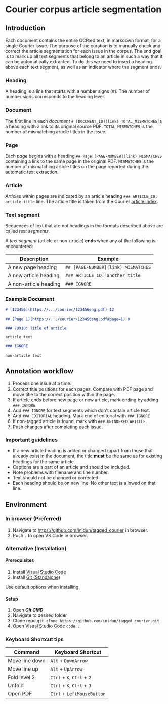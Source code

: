 # Courier corpus article segmentation

## Introduction

Each document contains the entire OCR:ed text, in markdown format, for a single Courier issue. The purpose of the curation is to manually check and correct the article segmentation for each issue in the corpus. The end goal is to mark up all text segments that belong to an article in such a way that it can be automatically extracted. To do this we need to insert a heading above each text segment, as well as an indicator where the segment ends. 

### Heading

A heading is a line that starts with a number signs (#). The number of number signs corresponds to the heading level.
### Document

The first line in each *document* `# [DOCUMENT_ID](link) TOTAL_MISMATCHES` is a heading with a link to its original source PDF. `TOTAL_MISMATCHES` is the number of mismatching article titles in the *issue*.

### Page

Each *page* begins with a heading `## Page [PAGE-NUMBER](link) MISMATCHES` containing a link to the same page in the original PDF. `MISMATCHES` is the number of mismatching article titles on the page reported during the automatic text extraction.

### Article

*Articles* within pages are indicated by an article heading `### ARTICLE_ID: article-title` line. The article title is taken from the Courier [article index](https://github.com/inidun/inidun_data/blob/main/courier/articles/article_index.csv).


### Text segment

Sequences of text that are not headings in the formats described above are called *text segments*. 

A *text segment* (article or non-article) **ends** when any of the following is encountered:

| Description           | Example                             |
| --------------------- | ----------------------------------- |
| A new page heading    | `## [PAGE-NUMBER](link) MISMATCHES` |
| A new article heading | `### ARTICLE_ID: another title`     |
| A non-article heading | `### IGNORE`                        |

### Example Document

```md
# [123456](https://.../courier/123456eng.pdf) 12

## [Page 1](https://.../courier/123456eng.pdf#page=1) 0

### 78910: Title of article

article text

### IGNORE

non-article text

```

## Annotation workflow
1. Process one issue at a time.
1. Correct title positions for each pages. Compare with PDF page and move title to the correct position within the page.
3. If article ends before new page or new article, mark ending by adding `### IGNORE`
4. Add `### IGNORE` for text segments which don't contain article text.
5. Add `### EDITORIAL` heading. Mark end of editorial with `### IGNORE`
6. If non-tagged article is found, mark with `### UNINDEXED_ARTICLE`.
7. Push changes after completing each issue.

### Important guidelines

 - If a new article heading is added or changed (apart from those that already exist in the document, the title **must** be the same as for existing headings for the same article.
 - Captions are a part of an article and should be included.
 - Note problems with filename and line number.
 - Text should not be changed or corrected.
 - Each heading should be on new line. No other text is allowed on that line.

## Environment

### In browser (Preferred)
1. Navigate to https://github.com/inidun/tagged_courier in browser.
2. Push `.` to open VS Code in browser.
   
### Alternative (Installation)
#### Prerequisites

1. Install [Visual Studio Code](https://code.visualstudio.com/download)
2. Install [Git (Standalone)](https://git-scm.com/downloads)

Use default options when installing.
#### Setup

1. Open ***Git CMD***
2. Navigate to desired folder
3. Clone repo `git clone https://github.com/inidun/tagged_courier.git`
4. Open Visual Studio Code `code .`



### Keyboard Shortcut tips

| Command        | Keyboard Shortcut          |
| -------------- | -------------------------- |
| Move line down | `Alt` + `DownArrow`        |
| Move line up   | `Alt` + `UpArrow`          |
| Fold level 2   | `Ctrl` + `K`, `Ctrl` + `2` |
| Unfold         | `Ctrl` + `K`, `Ctrl` + `J` |
| Open PDF       | `Ctrl` + `LeftMouseButton` |